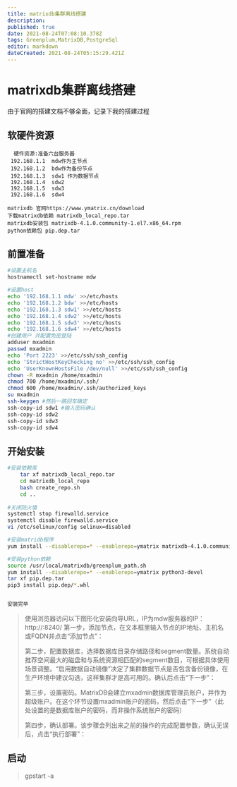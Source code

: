 ```yaml
---
title: matrixdb集群离线搭建
description: 
published: true
date: 2021-08-24T07:08:10.378Z
tags: Greenplum,MatrixDB,PostgreSql
editor: markdown
dateCreated: 2021-08-24T05:15:29.421Z
---
```


# matrixdb集群离线搭建
 由于官网的搭建文档不够全面，记录下我的搭建过程
 
 ## 软硬件资源
 ```
   硬件资源:准备六台服务器 
  192.168.1.1  mdw作为主节点
  192.168.1.2  bdw作为备份节点
  192.168.1.3  sdw1 作为数据节点
  192.168.1.4  sdw2
  192.168.1.5  sdw3
  192.168.1.6  sdw4
  
 matrixdb 官网https://www.ymatrix.cn/download
 下载matrixdb依赖 matrixdb_local_repo.tar
 matrixdb安装包 matrixdb-4.1.0.community-1.el7.x86_64.rpm
 python依赖包 pip.dep.tar
   ``` 
 ## 前置准备
 ```bash
#设置主机名 
hostnamectl set-hostname mdw 

#设置host
echo '192.168.1.1 mdw' >>/etc/hosts
echo '192.168.1.2 bdw' >>/etc/hosts
echo '192.168.1.3 sdw1' >>/etc/hosts
echo '192.168.1.4 sdw2' >>/etc/hosts
echo '192.168.1.5 sdw3' >>/etc/hosts
echo '192.168.1.6 sdw4' >>/etc/hosts
#创建用户 并配置免密登陆
adduser mxadmin
passwd mxadmin
echo 'Port 2223' >>/etc/ssh/ssh_config
echo 'StrictHostKeyChecking no' >>/etc/ssh/ssh_config 
echo 'UserKnownHostsFile /dev/null' >>/etc/ssh/ssh_config 
chown -R mxadmin /home/mxadmin
chmod 700 /home/mxadmin/.ssh/
chmod 600 /home/mxadmin/.ssh/authorized_keys
su mxadmin 
ssh-keygen #然后一路回车确定
ssh-copy-id sdw1 #输入密码确认
ssh-copy-id sdw2
ssh-copy-id sdw3
ssh-copy-id sdw4
```

## 开始安装

``` bash
#安装依赖库
	tar xf matrixdb_local_repo.tar
	cd matrixdb_local_repo
	bash create_repo.sh 
	cd ..
  
#关闭防火墙
systemctl stop firewalld.service
systemctl disable firewalld.service
vi /etc/selinux/config selinux=disabled  

#安装matridb程序
yum install --disablerepo=* --enablerepo=ymatrix matrixdb-4.1.0.community-1.el7.x86_64.rpm

#安装python依赖
source /usr/local/matrixdb/greenplum_path.sh
yum install --disablerepo=* --enablerepo=ymatrix python3-devel
tar xf pip.dep.tar
pip3 install pip.dep/*.whl


安装完毕
```
>使用浏览器访问以下图形化安装向导URL，IP为mdw服务器的IP： 
>http://<IP>:8240/
>第一步，添加节点，在文本框里输入节点的IP地址、主机名或FQDN并点击“添加节点”：
> 
> 第二步，配置数据库，选择数据库目录存储路径和segment数量。系统自动推荐空间最大的磁盘和与系统资源相匹配的segment数目，可根据具体使用场景调整。“启用数据自动镜像”决定了集群数据节点是否包含备份镜像，在生产环境中建议勾选，这样集群才是高可用的。确认后点击“下一步”：
>
> 第三步，设置密码。MatrixDB会建立mxadmin数据库管理员账户，并作为超级账户。在这个环节设置mxadmin账户的密码，然后点击“下一步”（此处设置的是数据库账户的密码，而非操作系统账户的密码）
>
> 第四步，确认部署。该步骤会列出来之前的操作的完成配置参数，确认无误后，点击“执行部署”：
> 

## 启动
>gpstart -a 

    
   